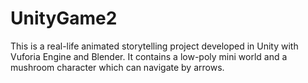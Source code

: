 # UnityGame2

This is a real-life animated storytelling project developed in Unity with Vuforia Engine and Blender.
It contains a low-poly mini world and a mushroom character which can navigate by arrows.
